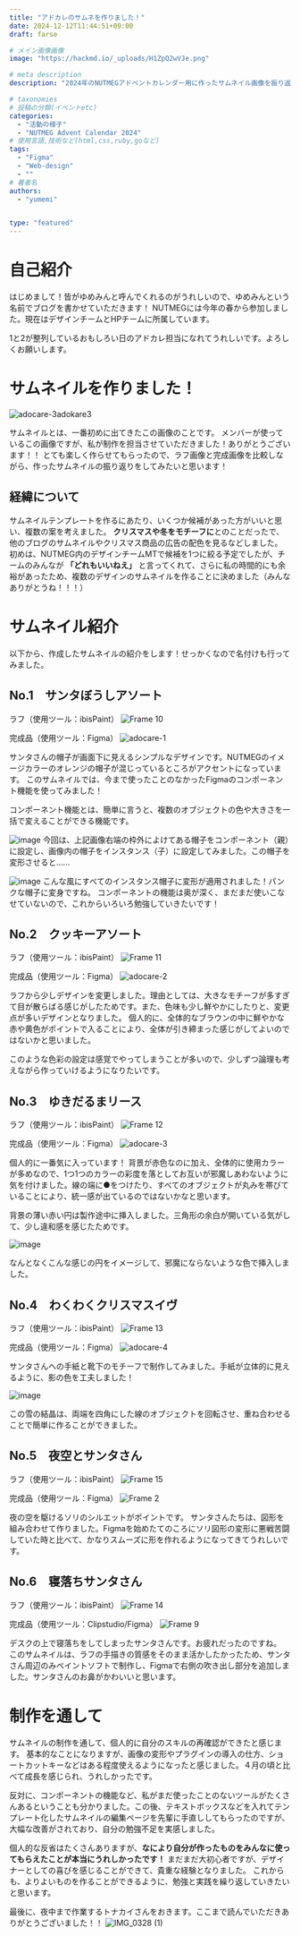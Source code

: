 ```yaml
---
title: "アドカレのサムネを作りました！"
date: 2024-12-12T11:44:51+09:00
draft: farse

# メイン画像画像
image: "https://hackmd.io/_uploads/H1ZpQ2wVJe.png"

# meta description
description: "2024年のNUTMEGアドベントカレンダー用に作ったサムネイル画像を振り返ってみたいと思います！使用ツールはibisPeint,Clipstudio,Figmaです。"

# taxonomies
# 投稿の分類(イベントetc)
categories:
  - "活動の様子"
  - "NUTMEG Advent Calendar 2024"
# 使用言語,技術など(html,css,ruby,goなど)
tags:
  - "Figma"
  - "Web-design"
  - ""
# 著者名
authors:
  - "yumemi"


type: "featured"
---
```

# 自己紹介

はじめまして！皆がゆめみんと呼んでくれるのがうれしいので、ゆめみんという名前でブログを書かせていただきます！
NUTMEGには今年の春から参加しました。現在はデザインチームとHPチームに所属しています。

1と2が整列しているおもしろい日のアドカレ担当になれてうれしいです。よろしくお願いします。

# サムネイルを作りました！

![adocare-3adokare3](https://hackmd.io/_uploads/rk_lN2wV1l.png)

サムネイルとは、一番初めに出てきたこの画像のことです。
メンバーが使っているこの画像ですが、私が制作を担当させていただきました！ありがとうございます！！
とても楽しく作らせてもらったので、ラフ画像と完成画像を比較しながら、作ったサムネイルの振り返りをしてみたいと思います！

## 経緯について
サムネイルテンプレートを作るにあたり、いくつか候補があった方がいいと思い、複数の案を考えました。
**クリスマスや冬をモチーフに**とのことだったで、他のブログのサムネイルやクリスマス商品の広告の配色を見るなどしました。
初めは、NUTMEG内のデザインチームMTで候補を1つに絞る予定でしたが、チームのみんなが
**「どれもいいねえ」**
と言ってくれて、さらに私の時間的にも余裕があったため、複数のデザインのサムネイルを作ることに決めました（みんなありがとうね！！！）

# サムネイル紹介

以下から、作成したサムネイルの紹介をします！せっかくなので名付けも行ってみました。

## No.1　サンタぼうしアソート

ラフ（使用ツール：ibisPaint）
![Frame 10](https://hackmd.io/_uploads/rynKxXwNye.png)

完成品（使用ツール：Figma）
![adocare-1](https://hackmd.io/_uploads/By2fOxPV1g.png)

サンタさんの帽子が画面下に見えるシンプルなデザインです。NUTMEGのイメージカラーのオレンジの帽子が混じっているところがアクセントになっています。
このサムネイルでは、今まで使ったことのなかったFigmaのコンポーネント機能を使ってみました！

コンポーネント機能とは、簡単に言うと、複数のオブジェクトの色や大きさを一括で変えることができる機能です。

![image](https://hackmd.io/_uploads/HkXjdgwNJx.png)
今回は、上記画像右端の枠外によけてある帽子をコンポーネント（親）に設定し、画像内の帽子をインスタンス（子）に設定してみました。この帽子を変形させると......

![image](https://hackmd.io/_uploads/HkjT_evNkg.png)
こんな風にすべてのインスタンス帽子に変形が適用されました！パンクな帽子に変身ですね。
コンポーネントの機能は奥が深く、まだまだ使いこなせていないので、これからいろいろ勉強していきたいです！

## No.2　クッキーアソート

ラフ（使用ツール：ibisPaint）
![Frame 11](https://hackmd.io/_uploads/SkRybQPEJe.png)

完成品（使用ツール：Figma）
![adocare-2](https://hackmd.io/_uploads/S1wQ-7DNkl.png)

ラフから少しデザインを変更しました。理由としては、大きなモチーフが多すぎて目が散らばる感じがしたためです。また、色味も少し鮮やかにしたりと、変更点が多いデザインとなりました。
個人的に、全体的なブラウンの中に鮮やかな赤や黄色がポイントで入ることにより、全体が引き締まった感じがしてよいのではないかと思いました。

このような色彩の設定は感覚でやってしまうことが多いので、少しずつ論理も考えながら作っていけるようになりたいです。

## No.3　ゆきだるまリース

ラフ（使用ツール：ibisPaint）
![Frame 12](https://hackmd.io/_uploads/ByRwAMDEkl.png)

完成品（使用ツール：Figma）
![adocare-3](https://hackmd.io/_uploads/ByWP-mPEkl.png)

個人的に一番気に入っています！
背景が赤色なのに加え、全体的に使用カラーが多めなので、1つ1つのカラーの彩度を落としてお互いが邪魔しあわないように気を付けました。線の端に●をつけたり、すべてのオブジェクトが丸みを帯びていることにより、統一感が出ているのではないかなと思います。

背景の薄い赤い円は製作途中に挿入しました。三角形の余白が開いている気がして、少し違和感を感じたためです。

![image](https://hackmd.io/_uploads/HyhD9ePEyx.png)

なんとなくこんな感じの円をイメージして、邪魔にならないような色で挿入しました。

## No.4　わくわくクリスマスイヴ
ラフ（使用ツール：ibisPaint）
![Frame 13](https://hackmd.io/_uploads/Byk6CMPE1g.png)

完成品（使用ツール：Figma）
![adocare-4](https://hackmd.io/_uploads/BJaK-QDNyg.png)

サンタさんへの手紙と靴下のモチーフで制作してみました。手紙が立体的に見えるように、影の色を工夫しました！

![image](https://hackmd.io/_uploads/H1AhVhDEJe.png)

この雪の結晶は、両端を四角にした線のオブジェクトを回転させ、重ね合わせることで簡単に作ることができました。


## No.5　夜空とサンタさん
ラフ（使用ツール：ibisPaint）
![Frame 15](https://hackmd.io/_uploads/BkGzMmD4kx.png)

完成品（使用ツール：Figma）
![Frame 2](https://hackmd.io/_uploads/H1peMmDVye.png)

夜の空を駆けるソリのシルエットがポイントです。
サンタさんたちは、図形を組み合わせて作りました。Figmaを始めたてのころにソリ図形の変形に悪戦苦闘していた時と比べて、かなりスムーズに形を作れるようになってきてうれしいです。

## No.6　寝落ちサンタさん
ラフ（使用ツール：ibisPaint）
![Frame 14](https://hackmd.io/_uploads/SJAZ1XvNyx.png)

完成品（使用ツール：Clipstudio/Figma）
![Frame 9](https://hackmd.io/_uploads/H1QEymv4Jx.png)

デスクの上で寝落ちをしてしまったサンタさんです。お疲れだったのですね。
このサムネイルは、ラフの手描きの質感をそのまま活かしたかったため、サンタさん周辺のみペイントソフトで制作し、Figmaで右側の吹き出し部分を追加しました。サンタさんのお鼻がかわいいと思います。

# 制作を通して

サムネイルの制作を通して、個人的に自分のスキルの再確認ができたと感じます。
基本的なことになりますが、画像の変形やプラグインの導入の仕方、ショートカットキーなどはある程度使えるようになったと感じました。４月の頃と比べて成長を感じられ、うれしかったです。

反対に、コンポーネントの機能など、私がまだ使ったことのないツールがたくさんあるということも分かりました。この後、テキストボックスなどを入れてテンプレート化したサムネイルの編集ページを先輩に手直ししてもらったのですが、大幅な改善がされており、自分の勉強不足を実感しました。

個人的な反省はたくさんありますが、**なにより自分が作ったものをみんなに使ってもらえたことが本当にうれしかったです！**
まだまだ大初心者ですが、デザイナーとしての喜びを感じることができて、貴重な経験となりました。
これからも、よりよいものを作ることができるように、勉強と実践を繰り返していきたいと思います。

最後に、夜中まで作業するトナカイさんをおきます。ここまで読んでいただきありがとうございました！！
![IMG_0328 (1)](https://hackmd.io/_uploads/HyG0JQDNyg.jpg)

